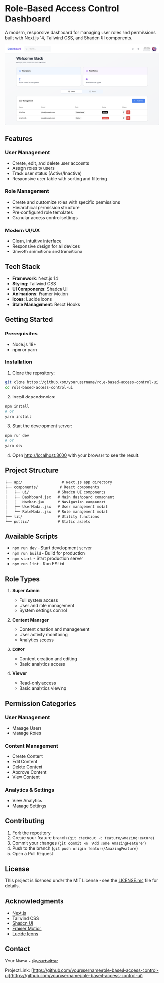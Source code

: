 # Role-Based Access Control Dashboard

A modern, responsive dashboard for managing user roles and permissions built with Next.js 14, Tailwind CSS, and Shadcn UI components.

![Dashboard Preview](./public/Images/dashboard.png)

## Features

### User Management
- Create, edit, and delete user accounts
- Assign roles to users
- Track user status (Active/Inactive)
- Responsive user table with sorting and filtering

### Role Management
- Create and customize roles with specific permissions
- Hierarchical permission structure
- Pre-configured role templates
- Granular access control settings

### Modern UI/UX
- Clean, intuitive interface
- Responsive design for all devices
- Smooth animations and transitions

## Tech Stack

- **Framework**: Next.js 14
- **Styling**: Tailwind CSS
- **UI Components**: Shadcn UI
- **Animations**: Framer Motion
- **Icons**: Lucide Icons
- **State Management**: React Hooks

## Getting Started

### Prerequisites

- Node.js 18+ 
- npm or yarn

### Installation

1. Clone the repository:
```bash
git clone https://github.com/yourusername/role-based-access-control-ui.git
cd role-based-access-control-ui
```

2. Install dependencies:
```bash
npm install
# or
yarn install
```

3. Start the development server:
```bash
npm run dev
# or
yarn dev
```

4. Open [http://localhost:3000](http://localhost:3000) with your browser to see the result.

## Project Structure

```
├── app/                  # Next.js app directory
├── components/          # React components
│   ├── ui/             # Shadcn UI components
│   ├── Dashboard.jsx   # Main dashboard component
│   ├── Navbar.jsx      # Navigation component
│   ├── UserModal.jsx   # User management modal
│   └── RoleModal.jsx   # Role management modal
├── lib/                # Utility functions
└── public/             # Static assets
```

## Available Scripts

- `npm run dev` - Start development server
- `npm run build` - Build for production
- `npm start` - Start production server
- `npm run lint` - Run ESLint

## Role Types

1. **Super Admin**
   - Full system access
   - User and role management
   - System settings control

2. **Content Manager**
   - Content creation and management
   - User activity monitoring
   - Analytics access

3. **Editor**
   - Content creation and editing
   - Basic analytics access

4. **Viewer**
   - Read-only access
   - Basic analytics viewing

## Permission Categories

### User Management
- Manage Users
- Manage Roles

### Content Management
- Create Content
- Edit Content
- Delete Content
- Approve Content
- View Content

### Analytics & Settings
- View Analytics
- Manage Settings

## Contributing

1. Fork the repository
2. Create your feature branch (`git checkout -b feature/AmazingFeature`)
3. Commit your changes (`git commit -m 'Add some AmazingFeature'`)
4. Push to the branch (`git push origin feature/AmazingFeature`)
5. Open a Pull Request

## License

This project is licensed under the MIT License - see the [LICENSE.md](LICENSE.md) file for details.

## Acknowledgments

- [Next.js](https://nextjs.org/)
- [Tailwind CSS](https://tailwindcss.com/)
- [Shadcn UI](https://ui.shadcn.com/)
- [Framer Motion](https://www.framer.com/motion/)
- [Lucide Icons](https://lucide.dev/)

## Contact

Your Name - [@yourtwitter](https://twitter.com/yourtwitter)

Project Link: [https://github.com/yourusername/role-based-access-control-ui](https://github.com/yourusername/role-based-access-control-ui)
